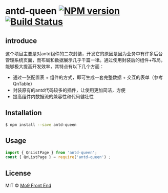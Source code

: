 # antd-queen [![NPM version](https://badge.fury.io/js/antd-queen.svg)](https://npmjs.org/package/antd-queen) [![Build Status](https://travis-ci.org/caozihao/antd-queen.svg?branch=master)](https://travis-ci.org/caozihao/antd-queen)


##  introduce

这个项目主要是对antd组件的二次封装，开发它的原因是因为业务中有许多后台管理系统页面，而布局和数据展示几乎千篇一律。通过使用封装后的组件+布局，能够极大提高开发效率，其特点有以下几个方面：

* 通过一张配置表 + 组件的方式，即可生成一套完整数据 + 交互的表单（参考QnTable）
* 封装原有的antd代码较多的插件，让使用更加简洁，方便
* 提高组件内数据流的兼容性和代码健壮性


## Installation

```sh
$ npm install --save antd-queen
```

## Usage

```js
import { QnListPage } from 'antd-queen';
const { QnListPage } = require('antd-queen') ;
```

## License

MIT © [Mo9 Front End](https://github.com/daodaoApp)
